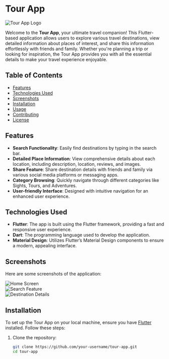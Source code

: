 # Tour App  

![Tour App Logo](https://www.dropbox.com/scl/fi/azxr9y1svmryobd7rvqpb/SplashScreen.png?rlkey=q5kj77iyyc0e9inkjqeosrm0p&st=7nrfslog&dl=0) <!-- Optionally add a logo -->  

Welcome to the **Tour App**, your ultimate travel companion! This Flutter-based application allows users to explore various travel destinations, view detailed information about places of interest, and share this information effortlessly with friends and family. Whether you're planning a trip or looking for inspiration, the Tour App provides you with all the essential details to make your travel experience enjoyable.  

## Table of Contents  

- [Features](#features)  
- [Technologies Used](#technologies-used)  
- [Screenshots](#screenshots)  
- [Installation](#installation)  
- [Usage](#usage)  
- [Contributing](#contributing)  
- [License](#license)  

## Features  

- **Search Functionality**: Easily find destinations by typing in the search bar.  
- **Detailed Place Information**: View comprehensive details about each location, including description, location, reviews, and images.  
- **Share Feature**: Share destination details with friends and family via various social media platforms or messaging apps.  
- **Category Browsing**: Quickly navigate through different categories like Sights, Tours, and Adventures.  
- **User-friendly Interface**: Designed with intuitive navigation for an enhanced user experience.  

## Technologies Used  

- **Flutter**: The app is built using the Flutter framework, providing a fast and responsive user experience.  
- **Dart**: The programming language used to develop the application.  
- **Material Design**: Utilizes Flutter’s Material Design components to ensure a modern, appealing interface.  

## Screenshots  

Here are some screenshots of the application:  

![Home Screen](https://www.dropbox.com/scl/fi/3ztpbsggus1x2u98fsvn9/exploreScreen.png?rlkey=xm44chwo0inf88yb3qydgyktd&st=r2e1zb5x&dl=0)  
![Search Feature](https://www.dropbox.com/scl/fi/3ztpbsggus1x2u98fsvn9/exploreScreen.png?rlkey=xm44chwo0inf88yb3qydgyktd&st=r2e1zb5x&dl=0)  
![Destination Details](https://www.dropbox.com/scl/fi/azxr9y1svmryobd7rvqpb/SplashScreen.png?rlkey=q5kj77iyyc0e9inkjqeosrm0p&st=muq0apy4&dl=0)  


## Installation  

To set up the Tour App on your local machine, ensure you have [Flutter](https://flutter.dev/docs/get-started/install) installed. Follow these steps:  

1. Clone the repository:  
   ```bash  
   git clone https://github.com/your-username/tour-app.git  
   cd tour-app
